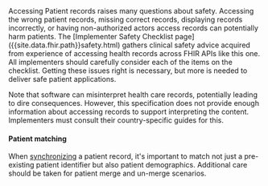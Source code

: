 <div class="bg-success" markdown="1">
Accessing Patient records raises many questions about safety. Accessing the wrong patient records, missing correct records, displaying records incorrectly, or having non-authorized actors access records can potentially harm patients. The [Implementer Safety Checklist page]({{site.data.fhir.path}}safety.html) gathers clinical safety advice acquired from experience of accessing health records across
FHIR APIs like this one. All implementers should carefully consider each of the items on the checklist. Getting these issues right is necessary, but more is needed to deliver safe patient applications.

Note that software can misinterpret health care records, potentially leading to dire consequences. However, this specification does not provide enough information about accessing records to support interpreting the content. Implementers must consult their country-specific guides for this.

#### Patient matching
When [synchronizing](synchronization.html) a patient record, it's important to match not just a pre-existing patient identifier but also patient demographics. Additional care should be taken for patient merge and un-merge scenarios.

</div><!-- new-content -->
